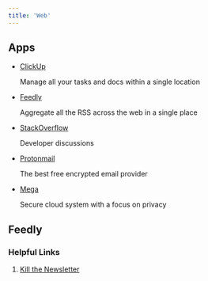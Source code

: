 ```yaml
---
title: 'Web'
---
```


## Apps

-   [ClickUp](https://clickup.com/)

    Manage all your tasks and docs within a single location

-   [Feedly](https://feedly.com/)

    Aggregate all the RSS across the web in a single place

-   [StackOverflow](https://stackoverflow.com/)

    Developer discussions

-   [Protonmail](https://protonmail.com/)

    The best free encrypted email provider

-   [Mega](https://mega.io/)

    Secure cloud system with a focus on privacy

## Feedly

### Helpful Links

1. [Kill the Newsletter](https://kill-the-newsletter.com/)